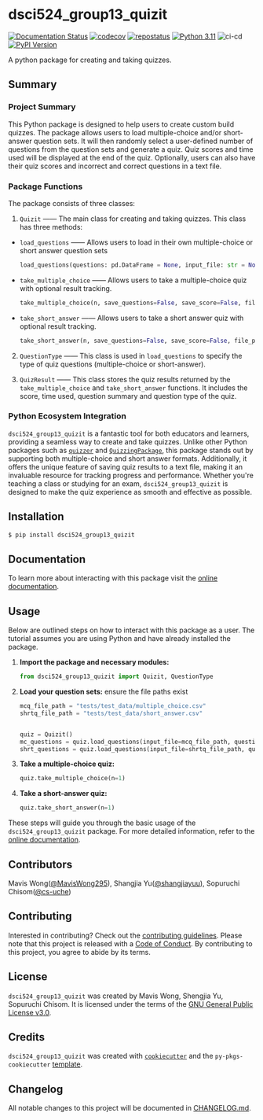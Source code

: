 # dsci524_group13_quizit
[![Documentation Status](https://readthedocs.org/projects/dsci524-group13-quizit/badge/?version=latest)](https://dsci524-group13-quizit.readthedocs.io/en/latest/?badge=latest)
[![codecov](https://codecov.io/gh/UBC-MDS/dsci524_group13_quizit/graph/badge.svg?token=788HY26XUG)](https://codecov.io/gh/UBC-MDS/dsci524_group13_quizit)
[![repostatus](https://www.repostatus.org/badges/latest/active.svg)](https://www.repostatus.org/#active)
[![Python 3.11](https://img.shields.io/badge/python-3.11-blue.svg)](https://www.python.org/downloads/release/python-360/)
![ci-cd](https://github.com/UBC-MDS/passwordler/actions/workflows/ci-cd.yml/badge.svg)
[![PyPI Version](https://img.shields.io/pypi/v/dsci524_group13_quizit.svg)](https://pypi.python.org/pypi/dsci524_group13_quizit)

A python package for creating and taking quizzes.

## Summary
### Project Summary
This Python package is designed to help users to create custom build quizzes.
The package allows users to load multiple-choice and/or short-answer question sets.
It will then randomly select a user-defined number of questions from the question sets and generate a quiz.
Quiz scores and time used will be displayed at the end of the quiz.
Optionally, users can also have their quiz scores and incorrect and correct questions in a text file. 

### Package Functions

The package consists of three classes: 
1. `Quizit` —— The main class for creating and taking quizzes. This class has three methods:

- `load_questions` —— Allows users to load in their own multiple-choice or short answer question sets 

    ```python
    load_questions(questions: pd.DataFrame = None, input_file: str = None, question_type: QuestionType = None, has_header: bool = True, delimiter: str = None)
    ```

- `take_multiple_choice` —— Allows users to take a multiple-choice quiz with optional result tracking.

    ```python
    take_multiple_choice(n, save_questions=False, save_score=False, file_path=False)
    ```

- `take_short_answer` —— Allows users to take a short answer quiz with optional result tracking.

    ```python
    take_short_answer(n, save_questions=False, save_score=False, file_path=False)
    ```
2. `QuestionType` —— This class is used in `load_questions` to specify the type of quiz questions (multiple-choice or short-answer). 

3. `QuizResult` —— This class stores the quiz results returned by the `take_multiple_choice` and `take_short_answer` functions. It includes the score, time used, question summary and question type of the quiz.

 

### Python Ecosystem Integration

`dsci524_group13_quizit` is a fantastic tool for both educators and learners, providing a seamless way to create and take quizzes. Unlike other Python packages such as [`quizzer`](https://pypi.org/project/quizzer/) and [`QuizzingPackage`](https://pypi.org/project/QuizzingPackage/), this package stands out by supporting both multiple-choice and short answer formats. Additionally, it offers the unique feature of saving quiz results to a text file, making it an invaluable resource for tracking progress and performance. 
Whether you're teaching a class or studying for an exam, `dsci524_group13_quizit` is designed to make the quiz experience as smooth and effective as possible.


## Installation

```bash
$ pip install dsci524_group13_quizit
```

## Documentation
To learn more about interacting with this package visit the [online documentation](https://dsci524-group13-quizit.readthedocs.io/en/latest/).

## Usage
Below are outlined steps on how to interact with this package as a user. The tutorial assumes you are using Python and have already installed the package.
1. **Import the package and necessary modules:**
    ```python
    from dsci524_group13_quizit import Quizit, QuestionType
    ```

2. **Load your question sets:** ensure the file paths exist
    ```python
    mcq_file_path = "tests/test_data/multiple_choice.csv"
    shrtq_file_path = "tests/test_data/short_answer.csv"
    

    quiz = Quizit()
    mc_questions = quiz.load_questions(input_file=mcq_file_path, question_type=QuestionType.MULTIPLE_CHOICE, delimiter=";")
    shrt_questions = quiz.load_questions(input_file=shrtq_file_path, question_type=QuestionType.SHORT_ANSWER, delimiter=";")
    ```

3. **Take a multiple-choice quiz:**
    ```python
    quiz.take_multiple_choice(n=1)
    ```

4. **Take a short-answer quiz:**
    ```python
    quiz.take_short_answer(n=1)
    ```

These steps will guide you through the basic usage of the `dsci524_group13_quizit` package. For more detailed information, refer to the [online documentation](https://dsci524-group13-quizit.readthedocs.io/en/latest/).


## Contributors

Mavis Wong([@MavisWong295](https://github.com/MavisWong295)), Shangjia Yu([@shangjiayuu](https://github.com/shengjiayuu)), Sopuruchi Chisom([@cs-uche](https://github.com/cs-uche))

## Contributing

Interested in contributing? Check out the [contributing guidelines](./CONTRIBUTING.md). Please note that this project is released with a [Code of Conduct](./CONDUCT.md). By contributing to this project, you agree to abide by its terms.

## License

`dsci524_group13_quizit` was created by Mavis Wong, Shengjia Yu, Sopuruchi Chisom. It is licensed under the terms of the [GNU General Public License v3.0](./LICENSE).

## Credits

`dsci524_group13_quizit` was created with [`cookiecutter`](https://cookiecutter.readthedocs.io/en/latest/) and the `py-pkgs-cookiecutter` [template](https://github.com/py-pkgs/py-pkgs-cookiecutter).

## Changelog

All notable changes to this project will be documented in [CHANGELOG.md](./CHANGELOG.md).
